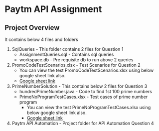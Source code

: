 # Paytm API Assignment

## Project Overview
It contains below 4 files and folders
1. SqlQueries - This folder contains 2 files for Question 1
    - AssignmentQueries.sql - Contains sql queries
    - workspace.db - Pre requisite db to run above 2 queries
2. PromoCodeTestScenarios.xlsx - Test Scenarios for Question 2
    - You can view the test PromoCodeTestScenarios.xlsx using below google sheet link also.
    - [Google sheet link](https://docs.google.com/spreadsheets/d/1NS46KiO5TUeJqCujsp54g9ShDJ5WI8gKFqoKVcIfIvg/edit?usp=sharing)
3. PrimeNumberSolution - This contains below 2 files for Question 3
    - hundredPrimeNumber.java - Code to find 1st 100 prime numbers
    - PrimeNoProgramTestCases.xlsx - Test cases of prime number program
        - You can view the test PrimeNoProgramTestCases.xlsx using below google sheet link also.
        - [Google sheet link](https://docs.google.com/spreadsheets/d/1jbDT1wOBhMBC6H78ScyaARgA-ZBhIKzpFouzqlSMBCw/edit?usp=sharing)
4. Paytm API Automation - Project folder for API Automation Question 4

